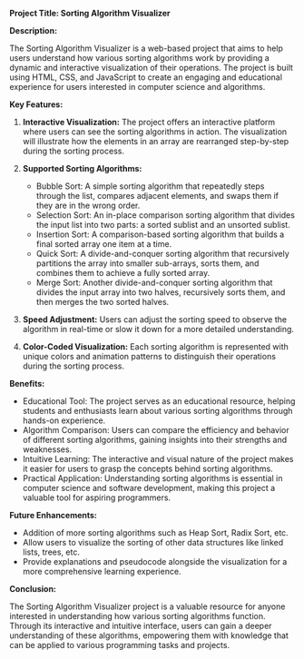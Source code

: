 **Project Title: Sorting Algorithm Visualizer**

**Description:**

The Sorting Algorithm Visualizer is a web-based project that aims to help users understand how various sorting algorithms work by providing a dynamic and interactive visualization of their operations. The project is built using HTML, CSS, and JavaScript to create an engaging and educational experience for users interested in computer science and algorithms.

**Key Features:**

1. **Interactive Visualization:** The project offers an interactive platform where users can see the sorting algorithms in action. The visualization will illustrate how the elements in an array are rearranged step-by-step during the sorting process.

2. **Supported Sorting Algorithms:**
   - Bubble Sort: A simple sorting algorithm that repeatedly steps through the list, compares adjacent elements, and swaps them if they are in the wrong order.
   - Selection Sort: An in-place comparison sorting algorithm that divides the input list into two parts: a sorted sublist and an unsorted sublist.
   - Insertion Sort: A comparison-based sorting algorithm that builds a final sorted array one item at a time.
   - Quick Sort: A divide-and-conquer sorting algorithm that recursively partitions the array into smaller sub-arrays, sorts them, and combines them to achieve a fully sorted array.
   - Merge Sort: Another divide-and-conquer sorting algorithm that divides the input array into two halves, recursively sorts them, and then merges the two sorted halves.

3. **Speed Adjustment:** Users can adjust the sorting speed to observe the algorithm in real-time or slow it down for a more detailed understanding.

4. **Color-Coded Visualization:** Each sorting algorithm is represented with unique colors and animation patterns to distinguish their operations during the sorting process.


**Benefits:**

- Educational Tool: The project serves as an educational resource, helping students and enthusiasts learn about various sorting algorithms through hands-on experience.
- Algorithm Comparison: Users can compare the efficiency and behavior of different sorting algorithms, gaining insights into their strengths and weaknesses.
- Intuitive Learning: The interactive and visual nature of the project makes it easier for users to grasp the concepts behind sorting algorithms.
- Practical Application: Understanding sorting algorithms is essential in computer science and software development, making this project a valuable tool for aspiring programmers.

**Future Enhancements:**

- Addition of more sorting algorithms such as Heap Sort, Radix Sort, etc.
- Allow users to visualize the sorting of other data structures like linked lists, trees, etc.
- Provide explanations and pseudocode alongside the visualization for a more comprehensive learning experience.

**Conclusion:**

The Sorting Algorithm Visualizer project is a valuable resource for anyone interested in understanding how various sorting algorithms function. Through its interactive and intuitive interface, users can gain a deeper understanding of these algorithms, empowering them with knowledge that can be applied to various programming tasks and projects.
